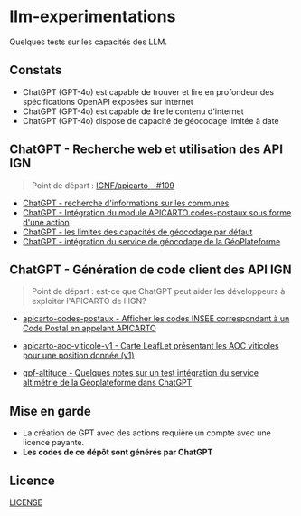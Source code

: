 # llm-experimentations

Quelques tests sur les capacités des LLM.

## Constats

* ChatGPT (GPT-4o) est capable de trouver et lire en profondeur des spécifications OpenAPI exposées sur internet
* ChatGPT (GPT-4o) est capable de lire le contenu d'internet
* ChatGPT (GPT-4o) dispose de capacité de géocodage limitée à date

## ChatGPT - Recherche web et utilisation des API IGN

> Point de départ : [IGNF/apicarto - #109](https://github.com/IGNF/apicarto/issues/109)

* [ChatGPT - recherche d'informations sur les communes](chatgpt-communes/README.md)
* [ChatGPT - Intégration du module APICARTO codes-postaux sous forme d'une action](chatgpt-apicarto-codes-postaux/README.md)
* [ChatGPT - les limites des capacités de géocodage par défaut](chatgpt-geocodage-limites/README.md)
* [ChatGPT - intégration du service de géocodage de la GéoPlateforme](chatgpt-geocodage-gpf//README.md)


## ChatGPT - Génération de code client des API IGN

> Point de départ : est-ce que ChatGPT peut aider les développeurs à exploiter l'APICARTO de l'IGN?

* [apicarto-codes-postaux - Afficher les codes INSEE correspondant à un Code Postal en appelant APICARTO](apicarto-codes-postaux/README.md)
* [apicarto-aoc-viticole-v1 - Carte LeafLet présentant les AOC viticoles pour une position donnée (v1)](apicarto-aoc-viticole-v1/README.md)

* [gpf-altitude - Quelques notes sur un test intégration du service altimétrie de la Géoplateforme dans ChatGPT](gpf-altitude/README.md)

## Mise en garde

* La création de GPT avec des actions requière un compte avec une licence payante.
* **Les codes de ce dépôt sont générés par ChatGPT**

## Licence

[LICENSE](LICENSE)

